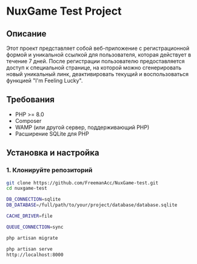 # NuxGame Test Project

## Описание

Этот проект представляет собой веб-приложение с регистрационной формой и уникальной ссылкой для пользователя, которая действует в течение 7 дней. После регистрации пользователю предоставляется доступ к специальной странице, на которой можно сгенерировать новый уникальный линк, деактивировать текущий и воспользоваться функцией "I'm Feeling Lucky". 

## Требования

- PHP >= 8.0
- Composer
- WAMP (или другой сервер, поддерживающий PHP)
- Расширение SQLite для PHP

## Установка и настройка

### 1. Клонируйте репозиторий

```bash
git clone https://github.com/FreemanAcc/NuxGame-test.git
cd nuxgame-test

DB_CONNECTION=sqlite
DB_DATABASE=/full/path/to/your/project/database/database.sqlite

CACHE_DRIVER=file

QUEUE_CONNECTION=sync

php artisan migrate

php artisan serve
http://localhost:8000